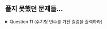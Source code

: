 ## 풀지 못했던 문제들...
<details>
  <summary>Question 11 (수치형 변수를 가진 컬럼을 출력하라)</summary>
  <pre>
    pandas.api.types.<b>is_integer()</b>
    "https://pandas.pydata.org/docs/reference/api/pandas.api.types.is_integer.html#"
    [새 탭에서 열기](https://www.google.com/){:target="_blank"}
  </pre>
</details>
